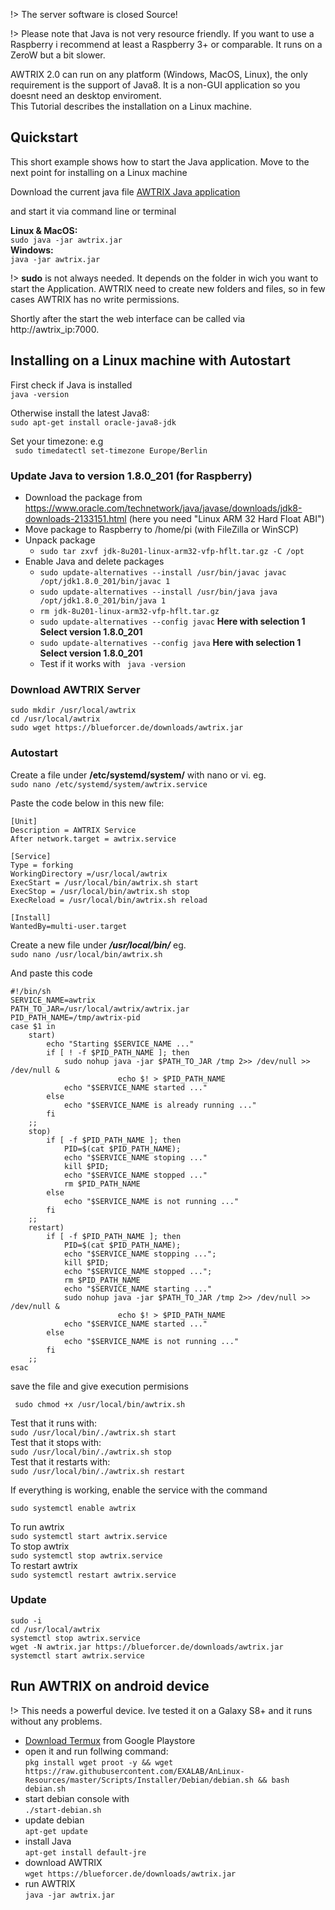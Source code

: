 !> The server software is closed Source!

!> Please note that Java is not very resource friendly.
If you want to use a Raspberry i recommend at least a Raspberry 3+ or comparable. It runs on a ZeroW but a bit slower. 


AWTRIX 2.0 can run on any platform (Windows, MacOS, Linux), the only requirement is the support of Java8. It is a non-GUI application so you doesnt need an desktop enviroment.   
This Tutorial describes the installation on a Linux machine.  


## **Quickstart**
This short example shows how to start the Java application.
Move to the next point for installing on a Linux machine

Download the current java  file
[AWTRIX Java application](https://blueforcer.de/downloads/awtrix.jar)

 and start it via command line or terminal 

 **Linux & MacOS:**  
 ``` sudo java -jar awtrix.jar ```    
 **Windows:**  
 ``` java -jar awtrix.jar ```  

   
!> **sudo** is not always needed. It depends on the folder in wich you want to start the Application. AWTRIX need to create new folders and files, so in few cases AWTRIX has no write permissions.

Shortly after the start the web interface can be called via http://awtrix_ip:7000.




## **Installing on a Linux machine with Autostart**


First check if Java is installed  
```java -version```  
  
Otherwise install the latest Java8:  
```sudo apt-get install oracle-java8-jdk```  

Set your timezone: e.g  
``` sudo timedatectl set-timezone Europe/Berlin```  
### Update Java to version 1.8.0_201 (for Raspberry)

- Download the package from https://www.oracle.com/technetwork/java/javase/downloads/jdk8-downloads-2133151.html (here you need "Linux ARM 32 Hard Float ABI")
- Move package to Raspberry to /home/pi (with FileZilla or WinSCP)
- Unpack package
  - ```sudo tar zxvf jdk-8u201-linux-arm32-vfp-hflt.tar.gz -C /opt```
- Enable Java and delete packages
  - ```sudo update-alternatives --install /usr/bin/javac javac /opt/jdk1.8.0_201/bin/javac 1```
  - ```sudo update-alternatives --install /usr/bin/java java /opt/jdk1.8.0_201/bin/java 1```
  - ```rm jdk-8u201-linux-arm32-vfp-hflt.tar.gz```
  - ```sudo update-alternatives --config javac``` **Here with selection 1 Select version 1.8.0_201**
  - ```sudo update-alternatives --config java```  **Here with selection 1 Select version 1.8.0_201**
  - Test if it works with ``` java -version```

### **Download AWTRIX Server**

```sudo mkdir /usr/local/awtrix```  
```cd /usr/local/awtrix```    
```sudo wget https://blueforcer.de/downloads/awtrix.jar```


### **Autostart**

Create a file under  **/etc/systemd/system/** with nano or vi. eg.  
```sudo nano /etc/systemd/system/awtrix.service```  
  
Paste the code below in this new file:
```
[Unit]
Description = AWTRIX Service
After network.target = awtrix.service

[Service]
Type = forking
WorkingDirectory =/usr/local/awtrix
ExecStart = /usr/local/bin/awtrix.sh start
ExecStop = /usr/local/bin/awtrix.sh stop
ExecReload = /usr/local/bin/awtrix.sh reload

[Install]
WantedBy=multi-user.target
```


Create a new file under ***/usr/local/bin/*** eg.   
```sudo nano /usr/local/bin/awtrix.sh```  
  
And paste this code
```
#!/bin/sh
SERVICE_NAME=awtrix
PATH_TO_JAR=/usr/local/awtrix/awtrix.jar
PID_PATH_NAME=/tmp/awtrix-pid
case $1 in
    start)
        echo "Starting $SERVICE_NAME ..."
        if [ ! -f $PID_PATH_NAME ]; then
            sudo nohup java -jar $PATH_TO_JAR /tmp 2>> /dev/null >> /dev/null &
                        echo $! > $PID_PATH_NAME
            echo "$SERVICE_NAME started ..."
        else
            echo "$SERVICE_NAME is already running ..."
        fi
    ;;
    stop)
        if [ -f $PID_PATH_NAME ]; then
            PID=$(cat $PID_PATH_NAME);
            echo "$SERVICE_NAME stoping ..."
            kill $PID;
            echo "$SERVICE_NAME stopped ..."
            rm $PID_PATH_NAME
        else
            echo "$SERVICE_NAME is not running ..."
        fi
    ;;
    restart)
        if [ -f $PID_PATH_NAME ]; then
            PID=$(cat $PID_PATH_NAME);
            echo "$SERVICE_NAME stopping ...";
            kill $PID;
            echo "$SERVICE_NAME stopped ...";
            rm $PID_PATH_NAME
            echo "$SERVICE_NAME starting ..."
            sudo nohup java -jar $PATH_TO_JAR /tmp 2>> /dev/null >> /dev/null &
                        echo $! > $PID_PATH_NAME
            echo "$SERVICE_NAME started ..."
        else
            echo "$SERVICE_NAME is not running ..."
        fi
    ;;
esac
```

save the file and give execution permisions

``` sudo chmod +x /usr/local/bin/awtrix.sh``` 


Test that it runs with:  
```sudo /usr/local/bin/./awtrix.sh start```     
Test that it stops with:   
```sudo /usr/local/bin/./awtrix.sh stop```     
Test that it restarts with:  
```sudo /usr/local/bin/./awtrix.sh restart```     

If everything is working, enable the service with the command

```sudo systemctl enable awtrix```  




To run awtrix  
```sudo systemctl start awtrix.service ```   
To stop awtrix   
```sudo systemctl stop awtrix.service```   
To restart awtrix   
```sudo systemctl restart awtrix.service``` 


### **Update**  
```sudo -i```  
```cd /usr/local/awtrix```  
```systemctl stop awtrix.service```  
```wget -N awtrix.jar https://blueforcer.de/downloads/awtrix.jar```  
```systemctl start awtrix.service```  


## **Run AWTRIX on android device**
!> This needs a powerful device. Ive tested it on a Galaxy S8+ and it runs without any problems.

- [Download Termux](https://play.google.com/store/apps/details?id=com.termux) from Google Playstore
- open it and run follwing command:  
```pkg install wget proot -y && wget https://raw.githubusercontent.com/EXALAB/AnLinux-Resources/master/Scripts/Installer/Debian/debian.sh && bash debian.sh```
- start debian console with   
```./start-debian.sh```
- update debian   
```apt-get update```
- install Java   
```apt-get install default-jre```
- download AWTRIX   
```wget https://blueforcer.de/downloads/awtrix.jar```
- run AWTRIX   
```java -jar awtrix.jar```
